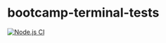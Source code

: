 # bootcamp-terminal-tests

[![Node.js CI](https://github.com/Ntebele/bootcamp-terminal-tests/actions/workflows/node.js.yml/badge.svg)](https://github.com/Ntebele/bootcamp-terminal-tests/actions/workflows/node.js.yml)
